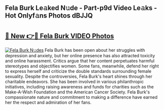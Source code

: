 ## Fela Burk Le𝚊ked N𝚞de - Part-p9d Video Le𝚊ks - Hot Onlyf𝚊ns Photos dBJJQ

# <h2><a href="http://ab51627.deff.icu/?id=Fela+Burk">🔗 New 👉🔴 Fela Burk VIDEO Photos</a></h2>

[![Fela Burk N𝚞des](https://i.imgur.com/rIISA9y.gif)](http://ab51627.deff.icu/?id=Fela+Burk)
Fela Burk has been open about her struggles with depression and anxiety, but her online presence has also attracted toxicity and online harassment. Critics argue that her content perpetuates harmful stereotypes and objectifies women. Some fans, meanwhile, defend her right to express herself and criticize the double standards surrounding female sexuality. Despite the controversies, Fela Burk's heart shines through her charitable endeavors. She has been involved in various philanthropic initiatives, including raising awareness and funds for charities such as the Make-A-Wish Foundation and the American Cancer Society. Fela Burk's compassionate nature and commitment to making a difference have earned her the respect and admiration of her fans.
